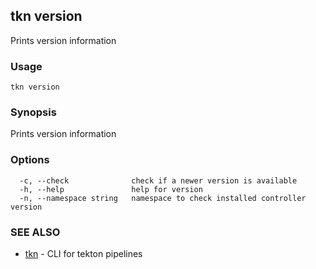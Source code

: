 ## tkn version

Prints version information

### Usage

```
tkn version
```

### Synopsis

Prints version information

### Options

```
  -c, --check              check if a newer version is available
  -h, --help               help for version
  -n, --namespace string   namespace to check installed controller version
```

### SEE ALSO

* [tkn](tkn.md)	 - CLI for tekton pipelines

